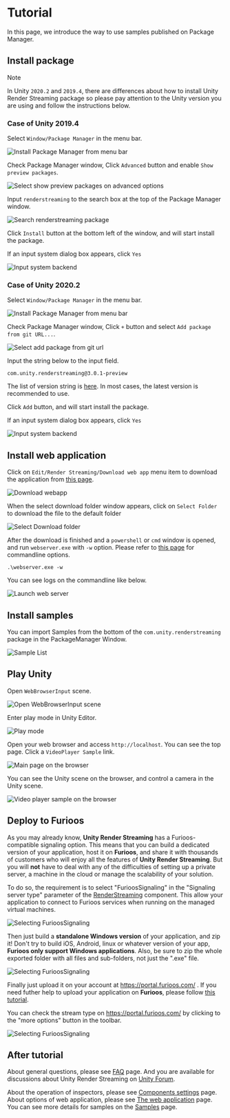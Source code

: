 # Tutorial 

In this page, we introduce the way to use samples published on Package Manager.

## Install package

> [!NOTE]
> In Unity `2020.2` and `2019.4`, there are differences about how to install Unity Render Streaming package so please pay attention to the Unity version you are using and follow the instructions below.

### Case of Unity 2019.4

Select `Window/Package Manager` in the menu bar.

![Install Package Manager from menu bar](images/install_select_packman_menu_unity2019.png)

Check Package Manager window, Click `Advanced` button and enable `Show preview packages`.

![Select show preview packages on advanced options](images/install_select_show_preview_packages.png)

Input `renderstreaming` to the search box at the top of the Package Manager window.

![Search renderstreaming package](images/install_search_renderstreaming_package.png)

Click `Install` button at the bottom left of the window, and will start install the package.

If an input system dialog box appears, click `Yes`

![Input system backend](images/input_system_backend.png)

### Case of Unity 2020.2

Select `Window/Package Manager` in the menu bar.

![Install Package Manager from menu bar](images/install_select_packman_menu_unity2020.png)

Check Package Manager window, Click `+` button and select `Add package from git URL...`.

![Select add package from git url](images/install_select_add_package_from_git_url.png)

Input the string below to the input field.

```
com.unity.renderstreaming@3.0.1-preview
```

The list of version string is [here](https://github.com/Unity-Technologies/com.unity.renderstreaming/tags). In most cases, the latest version is recommended to use.

 Click `Add` button, and will start install the package.

If an input system dialog box appears, click `Yes`

![Input system backend](images/input_system_backend.png)

## Install web application

Click on `Edit/Render Streaming/Download web app` menu item to download the application from [this page](https://github.com/Unity-Technologies/UnityRenderStreaming/releases).

![Download webapp](images/download_webapp.png)

When the select download folder window appears, click on `Select Folder` to download the file to the default folder

![Select Download folder](images/select_download_folder.png)

After the download is finished and a `powershell` or `cmd` window is opened, and run `webserver.exe` with `-w` option. Please refer to [this page](webapp.md) for commandline options.

```
.\webserver.exe -w
```

You can see logs on the commandline like below.

![Launch web server](images/launch_webserver_public_mode_on_windows.png)

## Install samples

You can import Samples from the bottom of the `com.unity.renderstreaming` package in the PackageManager Window.

![Sample List](images/renderstreaming_samples.png)

## Play Unity

Open `WebBrowserInput` scene.

![Open WebBrowserInput scene](images/open_webbrowserinput_scene.png)

Enter play mode in Unity Editor.

![Play mode](images/play_mode.png)

Open your web browser and access `http://localhost`. You can see the top page. Click a `VideoPlayer Sample` link.

![Main page on the browser](images/browser_mainpage.png)

You can see the Unity scene on the browser, and control a camera in the Unity scene.

![Video player sample on the browser](images/browser_videoplayer.png)

## Deploy to Furioos

As you may already know, **Unity Render Streaming** has a Furioos-compatible signaling option. This means that you can build a dedicated version of your application, host it on **Furioos**, and share it with thousands of customers who will enjoy all the features of **Unity Render Streaming**. But you will **not** have to deal with any of the difficulties of setting up a private server, a machine in the cloud or manage the scalability of your solution.

To do so, the requirement is to select "FurioosSignaling" in the "Signaling server type" parameter of the [RenderStreaming](components.md#render-streaming) component.
This allow your application to connect to Furioos services when running on the managed virtual machines.

![Selecting FurioosSignaling](images/furioos_signaling.png)

Then just build a **standalone Windows version** of your application, and zip it! Don't try to build iOS, Android, linux or whatever version of your app, **Furioos only support Windows applications**. Also, be sure to zip the whole exported folder with all files and sub-folders, not just the ".exe" file.

![Selecting FurioosSignaling](images/furioos_zip_folder.png)

Finally just upload it on your account at https://portal.furioos.com/ .
If you need futher help to upload your application on **Furioos**, please follow [this tutorial](https://support.furioos.com/article/adding-an-application-on-furioos/).

You can check the stream type on https://portal.furioos.com/ by clicking to the "more options" button in the toolbar.

![Selecting FurioosSignaling](images/furioos_stream_type.png)

## After tutorial

About general questions, please see [FAQ](faq.md) page. And you are available for discussions about Unity Render Streaming on [Unity Forum](https://forum.unity.com/forums/unity-render-streaming.413). 

About the operation of inspectors, please see [Components settings](components.md) page. 
About options of web application, please see [The web application](webapp.md) page.
You can see more details for samples on the [Samples](samples.md) page.